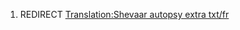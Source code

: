 1.  REDIRECT [Translation:Shevaar autopsy extra
    txt/fr](Translation:Shevaar_autopsy_extra_txt/fr "wikilink")